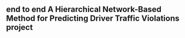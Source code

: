 ## end to end  A Hierarchical Network-Based Method for Predicting Driver Traffic Violations project
